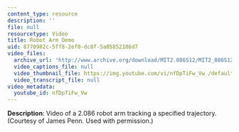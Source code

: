 ```yaml
---
content_type: resource
description: ''
file: null
resourcetype: Video
title: Robot Arm Demo
uid: 8770982c-5ff8-2ef0-dc8f-5a05852186d7
video_files:
  archive_url: 'http://www.archive.org/download/MIT2.086S12/MIT2_086S12_unit7_arm_300k.mp4 '
  video_captions_file: null
  video_thumbnail_file: https://img.youtube.com/vi/nfDpTiFw_Vw /default.jpg
  video_transcript_file: null
video_metadata:
  youtube_id: nfDpTiFw_Vw
---
```


**Description**: Video of a 2.086 robot arm tracking a specified trajectory. (Courtesy of James Penn. Used with permission.)